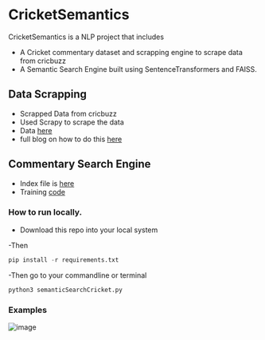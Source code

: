 # CricketSemantics
CricketSemantics is a NLP project that includes
- A Cricket commentary dataset and scrapping engine to scrape data from cricbuzz
- A Semantic Search Engine built using SentenceTransformers and FAISS.

## Data Scrapping 

- Scrapped Data from cricbuzz 
- Used Scrapy to scrape the data
- Data [here](https://github.com/arjunprakash027/CricketSemantics/blob/main/cricket_data_scrapper/cricket_data.csv)
- full blog on how to do this [here](https://medium.com/@arjunprakash027/scrapping-cricket-data-using-scrapy-9a58d7eeb13b)

## Commentary Search Engine

- Index file is [here](https://github.com/arjunprakash027/CricketSemantics/blob/main/search_engine/cricketSemanticSearch.index)
- Training [code](https://github.com/arjunprakash027/CricketSemantics/blob/main/search_engine/semantic_engine.ipynb)

### How to run locally.

- Download this repo into your local system

-Then
 ```python
 pip install -r requirements.txt
 ```

 -Then go to your commandline or terminal
 ```shell
 python3 semanticSearchCricket.py
 ```

 ### Examples

![image](https://github.com/arjunprakash027/CricketSemantics/assets/72484657/8c4e5289-11d2-4390-ad66-901a2fd378e4)
